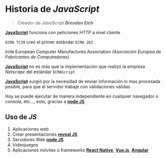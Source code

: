 # Historia de *JavaScript*

> Creador de *JavaScript* ***Brendan Eich***

**[JavaScript](https://www.javascript.com/)** funciona con peticiones *HTTP* a nivel cliente

`ECMA TC39` creó el primer estándar `ECMA 262`

`ECMA` European Computer Manufactures Association _(Asociación Europea de Fabricantes de Computadoras)_

**[JavaScript](https://www.javascript.com/)** no es más que la implementación que realizó la empresa *Netscape* del estándar `ECMAScript`

**[JavaScript](https://www.javascript.com/)** surgió por la necesidad de enviar información lo mas procesada posible, para que el servidor trabaje con validaciones válidas

Hoy se puede ejecutar de manera independiente en cualquier navegador o consola, etc..., esto, gracias a **[node JS](https://nodejs.org/en/docs/)**

## Uso de *JS*

1. Aplicaciones web
2. Crear presentaciones **[reveal JS](https://revealjs.com/)**
3. Servidores Web **[node JS](https://nodejs.org/en/docs/)**
4. Videojuegos
5. Aplicaciones móviles o frameworks **[React Native]()**, **[Vue.js]()**, **[Angular]()**
